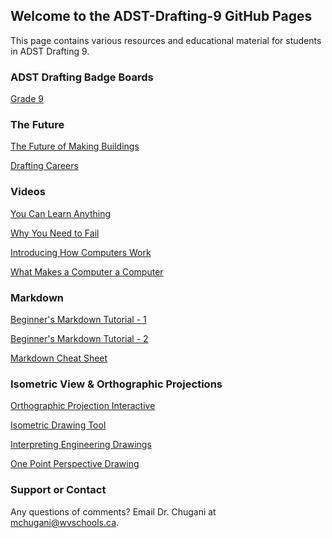 ## Welcome to the ADST-Drafting-9 GitHub Pages

This page contains various resources and educational material for students in ADST Drafting 9.

### ADST Drafting Badge Boards
[Grade 9](http://www.forallrubrics.com/badge/board/2fce9c56-04b6-4a57-ad99-6b18bf367e24/)

### The Future

[The Future of Making Buildings](https://www.youtube.com/watch?v=Kg0gbG1DAkk)

[Drafting Careers](https://www.youtube.com/watch?v=8c_4DNtyEMs&feature=youtu.be)

### Videos
[You Can Learn Anything](https://www.khanacademy.org/resources/parents-mentors-1/helping-your-child/v/you-can-learn-anything)

[Why You Need to Fail](https://www.youtube.com/watch?v=AWwDzHFSyLs)

[Introducing How Computers Work](https://www.youtube.com/watch?v=OAx_6-wdslM&list=PLzdnOPI1iJNcsRwJhvksEo1tJqjIqWbN-)

[What Makes a Computer a Computer](https://www.youtube.com/watch?v=mCq8-xTH7jA&list=PLzdnOPI1iJNcsRwJhvksEo1tJqjIqWbN-&index=2)


### Markdown
[Beginner's Markdown Tutorial - 1](https://www.markdowntutorial.com/)

[Beginner's Markdown Tutorial - 2](https://commonmark.org/help/tutorial/)

[Markdown Cheat Sheet](https://www.markdownguide.org/cheat-sheet)


### Isometric View & Orthographic Projections
[Orthographic Projection Interactive](https://www3.ul.ie/~rynnet/orthographic_projection_fyp/webpages/home.html)

[Isometric Drawing Tool](https://www.nctm.org/Classroom-Resources/Illuminations/Interactives/Isometric-Drawing-Tool/)

[Interpreting Engineering Drawings](https://www.wisc-online.com/learn/career-clusters/stem/eng19204/orthographic-projection-1)

[One Point Perspective Drawing](https://www.studentartguide.com/articles/one-point-perspective-drawing)





### Support or Contact

Any questions of comments? Email Dr. Chugani at mchugani@wvschools.ca.
